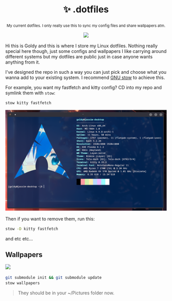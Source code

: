 <div align="center">

  # ✨ .dotfiles

  <sub>My current dotfiles. I only really use this to sync my config files and share wallpapers atm.</sub>

  <img src="./desktop_showcase.png">

  <br>

</div>

Hi this is Goldy and this is where I store my Linux dotfiles. Nothing really special here though, just some configs and wallpapers I like carrying around different systems but my dotfiles are public just in case anyone wants anything from it.

I've designed the repo in such a way you can just pick and choose what you wanna add to your existing system. I recommend [GNU stow](https://www.gnu.org/software/stow/) to achieve this. 

For example, you want my fastfetch and kitty config? CD into my repo and symlink them with `stow`:
```sh
stow kitty fastfetch
```

<img width="600px" src="./terminal_showcase.png">

Then if you want to remove them, run this:
```sh
stow -D kitty fastfetch
```

and etc etc...

## Wallpapers

<img width="800px" src="https://github.com/user-attachments/assets/63640274-510d-4599-9515-41b49aa94b93">

```sh
git submodule init && git submodule update
stow wallpapers
```
> They should be in your ~/Pictures folder now.
